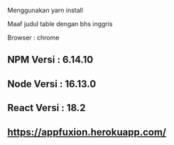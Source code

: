 Menggunakan yarn install <br>

Maaf judul table dengan bhs inggris <br>

Browser : chrome <br>

## NPM Versi : 6.14.10

## Node Versi : 16.13.0

## React Versi : 18.2

## https://appfuxion.herokuapp.com/
